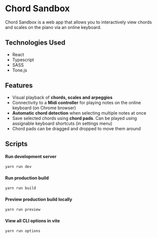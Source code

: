 # Chord Sandbox

Chord Sandbox is a web app that allows you to interactively view chords and scales on the piano via an online keyboard.

## Technologies Used

- React
- Typescript
- SASS
- Tone.js

## Features

- Visual playback of **chords, scales and arpeggios**
- Connectivity to a **Midi controller** for playing notes on the online keyboard (on Chrome browser)
- **Automatic chord detection** when selecting multiple notes at once
- Save selected chords using **chord pads**. Can be played using assignable keyboard shortcuts (in settings menu)
- Chord pads can be dragged and dropped to move them around

## Scripts

#### Run development server

```sh
yarn run dev
```

#### Run production build

```sh
yarn run build
```

#### Preview production build locally

```sh
yarn run preview
```

#### View all CLI options in vite

```sh
yarn run options
```